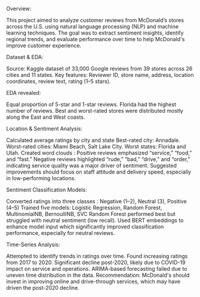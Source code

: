 Overview:

This project aimed to analyze customer reviews from McDonald’s stores across the U.S. using natural language processing (NLP) and machine learning techniques. The goal was to extract sentiment insights, identify regional trends, and evaluate performance over time to help McDonald's improve customer experience.

Dataset & EDA:

Source: Kaggle dataset of 33,000 Google reviews from 39 stores across 26 cities and 11 states.
Key features: Reviewer ID, store name, address, location coordinates, review text, rating (1–5 stars).

EDA revealed:

Equal proportion of 5-star and 1-star reviews.
Florida had the highest number of reviews.
Best and worst-rated stores were distributed mostly along the East and West coasts.

Location & Sentiment Analysis:

Calculated average ratings by city and state Best-rated city: Annadale. Worst-rated cities: Miami Beach, Salt Lake City. Worst states: Florida and Utah.
Created word clouds : Positive reviews emphasized “service,” “food,” and “fast.” Negative reviews highlighted “rude,” “bad,” “drive,” and “order,” indicating service quality was a major driver of sentiment.
Suggested improvements should focus on staff attitude and delivery speed, especially in low-performing locations.

Sentiment Classification Models:

Converted ratings into three classes : Negative (1–2), Neutral (3), Positive (4–5)
Trained five models: Logistic Regression, Random Forest, MultinomialNB, BernoulliNB, SVC
Random Forest performed best but struggled with neutral sentiment (low recall). Used BERT embeddings to enhance model input
which significantly improved classification performance, especially for neutral reviews.

Time-Series Analysis:

Attempted to identify trends in ratings over time.
Found increasing ratings from 2017 to 2020.
Significant decline post-2020, likely due to COVID-19 impact on service and operations.
ARIMA-based forecasting failed due to uneven time distribution in the data.
Recommendation: McDonald's should invest in improving online and drive-through services, which may have driven the post-2020 decline.
